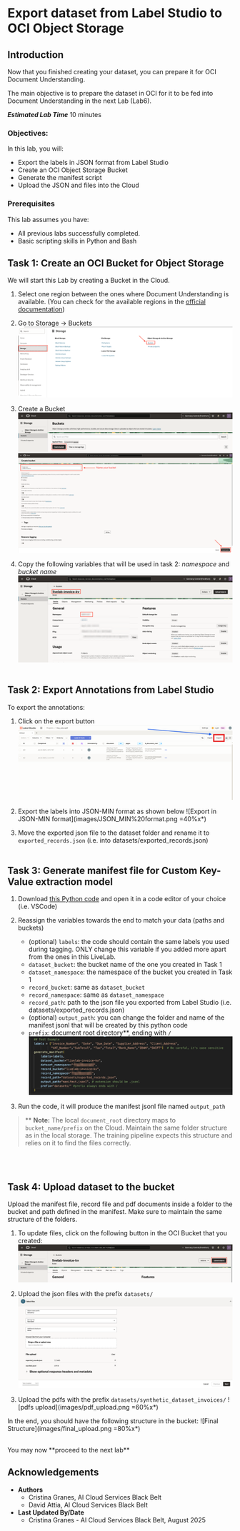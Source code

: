 # Export dataset from Label Studio to OCI Object Storage

## Introduction

Now that you finished creating your dataset, you can prepare it for OCI Document Understanding.

The main objective is to prepare the dataset in OCI for it to be fed into Document Understanding in the next Lab (Lab6).

***Estimated Lab Time*** 10 minutes


### Objectives:

In this lab, you will:
* Export the labels in JSON format from Label Studio
* Create an OCI Object Storage Bucket
* Generate the manifest script
* Upload the JSON and files into the Cloud

### Prerequisites

This lab assumes you have:
* All previous labs successfully completed.
* Basic scripting skills in Python and Bash

## Task 1: Create an OCI Bucket for Object Storage

We will start this Lab by creating a Bucket in the Cloud.
1. Select one region between the ones where Document Understanding is available. (You can check for the available regions in the [official documentation](https://docs.oracle.com/en-us/iaas/Content/document-understanding/using/getting_started.htm))

2. Go to Storage &rarr; Buckets
![Bucket button](images/bucket_link.png)

3. Create a Bucket
![Create bucket](images/create_bucket.png)
![Name bucket](images/name_bucket.png)

4. Copy the following variables that will be used in task 2: _namespace_ and _bucket name_
![Variables Bucket](images/name_namespace.png)
<br><br>

## Task 2: Export Annotations from Label Studio

To export the annotations:

1. Click on the export button 
    ![Export Labels button](images/export_labels_button.png)

2. Export the labels into JSON-MIN format as shown below
    ![Export in JSON-MIN format](images/JSON_MIN%20format.png =40%x*)

3. Move the exported json file to the dataset folder and rename it to `exported_records.json` (i.e. into datasets/exported_records.json)
<br><br>

## Task 3: Generate manifest file for Custom Key-Value extraction model
   
1. Download [this Python code](code/generate_manifest_kv.py) and open it in a code editor of your choice (i.e. VSCode)

2. Reassign the variables towards the end to match your data (paths and buckets)
    - (optional) `labels`: the code should contain the same labels you used during tagging. ONLY change this variable if you added more apart from the ones in this LiveLab.
    - `dataset_bucket`: the bucket name of the one you created in Task 1
    - `dataset_namespace`: the namespace of the bucket you created in Task 1
    - `record_bucket`: same as `dataset_bucket`
    - `record_namespace`: same as `dataset_namespace`
    - `record_path`: path to the json file you exported from Label Studio (i.e. datasets/exported_records.json)
    - (optional) `output_path`: you can change the folder and name of the manifest jsonl that will be created by this python code
    - `prefix`: document root directory**, ending with `/`
    ![Variables Example](images/manifest_variables_example.png)

3. Run the code, it will produce the manifest jsonl file named `output_path`

> ** **Note:** The local `document_root` directory maps to `bucket_name/prefix` on the Cloud. Maintain the same folder structure as in the local storage. The training pipeline expects this structure and relies on it to find the files correctly.

<br><br>

## Task 4: Upload dataset to the bucket
Upload the manifest file, record file and pdf documents inside a folder to the bucket and path defined in the manifest.
Make sure to maintain the same structure of the folders.

1. To update files, click on the following button in the OCI Bucket that you created:
![Upload button](images/upload_objects.png)

2. Upload the json files with the prefix `datasets/`
![json upload](images/upload_json.png)
3. Upload the pdfs with the prefix `datasets/synthetic_dataset_invoices/`
![pdfs upload](images/pdf_upload.png =60%x*)

In the end, you should have the following structure in the bucket:
![Final Structure](images/final_upload.png =80%x*)

</br>
You may now **proceed to the next lab**

## Acknowledgements
* **Authors** 
    - Cristina Granes, AI Cloud Services Black Belt
    - David Attia, AI Cloud Services Black Belt
* **Last Updated By/Date** 
    - Cristina Granes - AI Cloud Services Black Belt, August 2025
